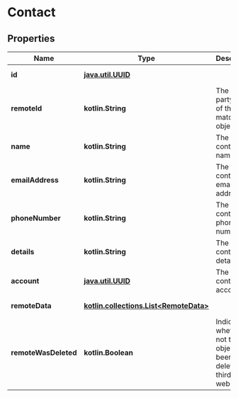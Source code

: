 
# Contact

## Properties
Name | Type | Description | Notes
------------ | ------------- | ------------- | -------------
**id** | [**java.util.UUID**](java.util.UUID.md) |  |  [optional] [readonly]
**remoteId** | **kotlin.String** | The third-party API ID of the matching object. |  [optional]
**name** | **kotlin.String** | The contact&#39;s name. |  [optional]
**emailAddress** | **kotlin.String** | The contact&#39;s email address. |  [optional]
**phoneNumber** | **kotlin.String** | The contact&#39;s phone number. |  [optional]
**details** | **kotlin.String** | The contact&#39;s details. |  [optional]
**account** | [**java.util.UUID**](java.util.UUID.md) | The contact&#39;s account. |  [optional]
**remoteData** | [**kotlin.collections.List&lt;RemoteData&gt;**](RemoteData.md) |  |  [optional] [readonly]
**remoteWasDeleted** | **kotlin.Boolean** | Indicates whether or not this object has been deleted by third party webhooks. |  [optional] [readonly]



